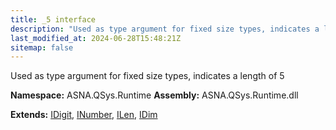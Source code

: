 ```yaml
---
title: _5 interface
description: "Used as type argument for fixed size types, indicates a length of 5  "
last_modified_at: 2024-06-28T15:48:21Z
sitemap: false
---
```


Used as type argument for fixed size types, indicates a length of 5 

**Namespace:** ASNA.QSys.Runtime
**Assembly:** ASNA.QSys.Runtime.dll

**Extends:** [IDigit](/reference/runtime/qsys-runtime/i-digit.html), [INumber](/reference/runtime/qsys-runtime/i-number.html), [ILen](/reference/runtime/qsys-runtime/i-len.html), [IDim](/reference/runtime/qsys-runtime/i-dim.html)
<br>
<br>
